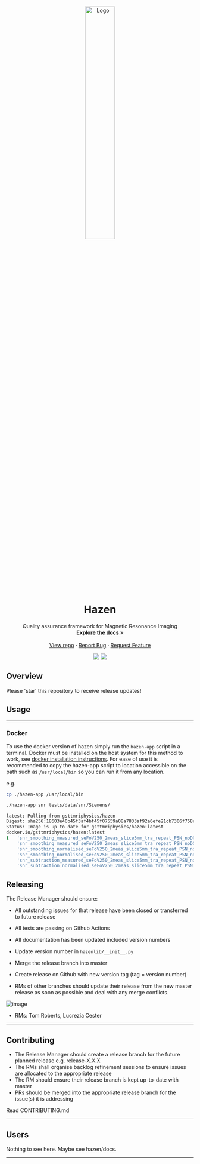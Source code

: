 <!-- PROJECT HEADING -->
<br />
<p align="center">
<a href="https://github.com/github_username/repo_name">
    <img src="https://raw.githubusercontent.com/GSTT-CSC/gstt-csc.github.io/main/assets/transparent-CSC-logo-cropped.png" alt="Logo" width="40%">
  </a>
<h1 align="center">Hazen</h1>
<p align="center">
Quality assurance framework for Magnetic Resonance Imaging
<br />
<a href="https://github.com/github_username/repo_name"><strong>Explore the docs »</strong></a>
<br />
<br />
<a href="https://github.com/GSTT-CSC/hazen">View repo</a>
·
<a href="https://github.com/GSTT-CSC/hazen/issues">Report Bug</a>
·
<a href="https://github.com/GSTT-CSC/hazen/issues">Request Feature</a>
</p>
<p align="center">
  <img src="https://github.com/GSTT-CSC/hazen/actions/workflows/tests_release.yml/badge.svg?branch=master">
  <img src="https://img.shields.io/endpoint?url=https://gist.githubusercontent.com/laurencejackson/ba102d5f3e592fcd50451c2eff8a803d/raw/hazen_pytest-coverage-comment.json">
</p>

## Overview

Please 'star' this repository to receive release updates!




## Usage

---
### Docker
To use the docker version of hazen simply run the `hazen-app` script in a terminal. Docker must be installed on the host 
system for this method to work, see [docker installation instructions](https://docs.docker.com/engine/install).
For ease of use it is recommended to copy the hazen-app script to location accessible on the path such as `/usr/local/bin` 
so you can run it from any location.

e.g.
```bash
cp ./hazen-app /usr/local/bin

./hazen-app snr tests/data/snr/Siemens/

latest: Pulling from gsttmriphysics/hazen
Digest: sha256:18603e40b45f3af4bf45f07559a08a7833af92a6efe21cb7306f758e8eeab24a
Status: Image is up to date for gsttmriphysics/hazen:latest
docker.io/gsttmriphysics/hazen:latest
{   'snr_smoothing_measured_seFoV250_2meas_slice5mm_tra_repeat_PSN_noDC_2_1': 191.16,
    'snr_smoothing_measured_seFoV250_2meas_slice5mm_tra_repeat_PSN_noDC_3_1': 195.58,
    'snr_smoothing_normalised_seFoV250_2meas_slice5mm_tra_repeat_PSN_noDC_2_1': 1866.09,
    'snr_smoothing_normalised_seFoV250_2meas_slice5mm_tra_repeat_PSN_noDC_3_1': 1909.2,
    'snr_subtraction_measured_seFoV250_2meas_slice5mm_tra_repeat_PSN_noDC_2_1': 220.73,
    'snr_subtraction_normalised_seFoV250_2meas_slice5mm_tra_repeat_PSN_noDC_2_1': 2154.69}
```

## Releasing
The Release Manager should ensure:
- All outstanding issues for that release have been closed or transferred to future release
- All tests are passing on Github Actions
- All documentation has been updated included version numbers
- Update version number in `hazenlib/__init__.py`
- Merge the release branch into master
- Create release on Github with new version tag (tag = version number)

- RMs of other branches should update their release from the new master release as soon as possible and deal with any merge conflicts.


![image](https://user-images.githubusercontent.com/19840489/143266366-06e33949-12c7-44b4-9ed7-c0a795b5d492.png)

- RMs: Tom Roberts, Lucrezia Cester


---

## Contributing
- The Release Manager should create a release branch for the future planned release e.g. release-X.X.X
- The RMs shall organise backlog refinement sessions to ensure issues are allocated to the appropriate release
- The RM should ensure their release branch is kept up-to-date with master
- PRs should be merged into the appropriate release branch for the issue(s) it is addressing

Read CONTRIBUTING.md

---

## Users

Nothing to see here. Maybe see hazen/docs.

---
